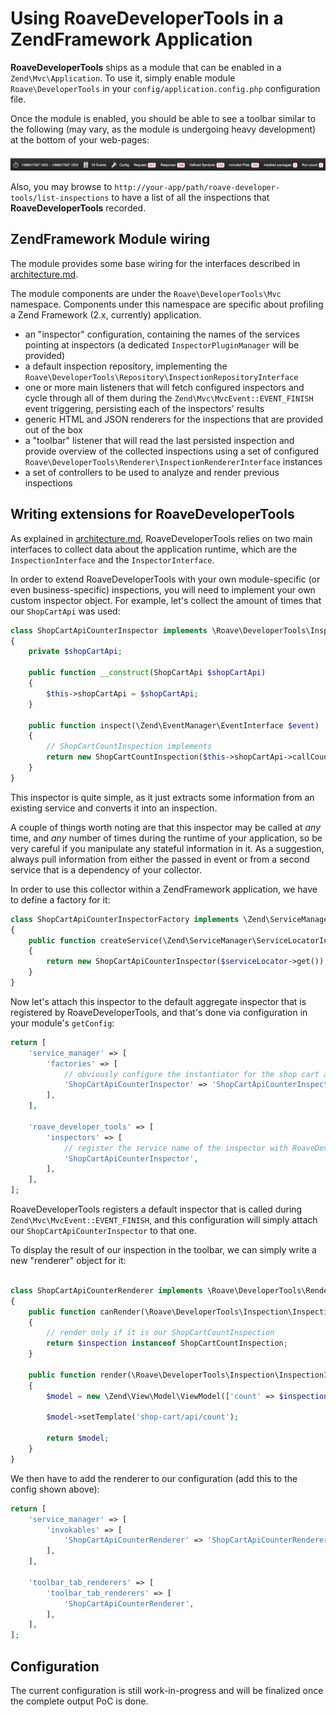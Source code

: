 # Using RoaveDeveloperTools in a ZendFramework Application

**RoaveDeveloperTools** ships as a module that can be enabled in a `Zend\Mvc\Application`. To use
it, simply enable module `Roave\DeveloperTools` in your `config/application.config.php` configuration
file.

Once the module is enabled, you should be able to see a toolbar similar to the following (may vary, as
the module is undergoing heavy development) at the bottom of your web-pages:

![toolbar preview](img/toolbar.png)

Also, you may browse to `http://your-app/path/roave-developer-tools/list-inspections` to have a list
of all the inspections that **RoaveDeveloperTools** recorded.

## ZendFramework Module wiring

The module provides some base wiring for the interfaces described in [architecture.md](architecture.md).

The module components are under the `Roave\DeveloperTools\Mvc` namespace. Components under this
namespace are specific about profiling a Zend Framework (2.x, currently) application.

 - an "inspector" configuration, containing the names of the services pointing at inspectors (a
   dedicated `InspectorPluginManager` will be provided)
 - a default inspection repository, implementing
   the `Roave\DeveloperTools\Repository\InspectionRepositoryInterface`
 - one or more main listeners that will fetch configured inspectors and cycle through all of them
   during the `Zend\Mvc\MvcEvent::EVENT_FINISH` event triggering, persisting each of the inspectors'
   results
 - generic HTML and JSON renderers for the inspections that are provided out of the box
 - a "toolbar" listener that will read the last persisted inspection and provide overview of the
   collected inspections using a set of configured
   `Roave\DeveloperTools\Renderer\InspectionRendererInterface` instances
 - a set of controllers to be used to analyze and render previous inspections

## Writing extensions for RoaveDeveloperTools

As explained in [architecture.md](architecture.md), RoaveDeveloperTools relies on two main interfaces
to collect data about the application runtime, which are the `InspectionInterface` and the
`InspectorInterface`.

In order to extend RoaveDeveloperTools with your own module-specific (or even business-specific)
inspections, you will need to implement your own custom inspector object. For example, let's collect
the amount of times that our `ShopCartApi` was used:

```php
class ShopCartApiCounterInspector implements \Roave\DeveloperTools\Inspector\InspectorInterface
{
    private $shopCartApi;

    public function __construct(ShopCartApi $shopCartApi)
    {
        $this->shopCartApi = $shopCartApi;
    }

    public function inspect(\Zend\EventManager\EventInterface $event)
    {
        // ShopCartCountInspection implements
        return new ShopCartCountInspection($this->shopCartApi->callCount());
    }
}
```

This inspector is quite simple, as it just extracts some information from an existing service and
converts it into an inspection.

A couple of things worth noting are that this inspector may be called at *any* time, and *any* number
of times during the runtime of your application, so be very careful if you manipulate any stateful
information in it. As a suggestion, always pull information from either the passed in event or
from a second service that is a dependency of your collector.

In order to use this collector within a ZendFramework application, we have to define a factory for it:

```php
class ShopCartApiCounterInspectorFactory implements \Zend\ServiceManager\FactoryInterface
{
    public function createService(\Zend\ServiceManager\ServiceLocatorInterface $serviceLocator)
    {
        return new ShopCartApiCounterInspector($serviceLocator->get());
    }
}
```

Now let's attach this inspector to the default aggregate inspector that is registered by
RoaveDeveloperTools, and that's done via configuration in your module's `getConfig`:

```php
return [
    'service_manager' => [
        'factories' => [
            // obviously configure the instantiator for the shop cart api inspector
            'ShopCartApiCounterInspector' => 'ShopCartApiCounterInspectorFactory',
        ],
    ],

    'roave_developer_tools' => [
        'inspectors' => [
            // register the service name of the inspector with RoaveDeveloperTools
            'ShopCartApiCounterInspector',
        ],
    ],
];
```

RoaveDeveloperTools registers a default inspector that is called during `Zend\Mvc\MvcEvent::EVENT_FINISH`,
and this configuration will simply attach our `ShopCartApiCounterInspector` to that one.

To display the result of our inspection in the toolbar, we can simply write a new "renderer" object for it:

```php

class ShopCartApiCounterRenderer implements \Roave\DeveloperTools\Renderer\RendererInterface
{
    public function canRender(\Roave\DeveloperTools\Inspection\InspectionInterface $inspection)
    {
        // render only if it is our ShopCartCountInspection
        return $inspection instanceof ShopCartCountInspection;
    }

    public function render(\Roave\DeveloperTools\Inspection\InspectionInterface $inspection)
    {
        $model = new \Zend\View\Model\ViewModel(['count' => $inspection->getInspectionData()[0]]))

        $model->setTemplate('shop-cart/api/count');

        return $model;
    }
}
```

We then have to add the renderer to our configuration (add this to the config shown above):

```php
return [
    'service_manager' => [
        'invokables' => [
            'ShopCartApiCounterRenderer' => 'ShopCartApiCounterRenderer',
        ],
    ],

    'toolbar_tab_renderers' => [
        'toolbar_tab_renderers' => [
            'ShopCartApiCounterRenderer',
        ],
    ],
];
```

## Configuration

The current configuration is still work-in-progress and will be finalized once the complete output
PoC is done.
